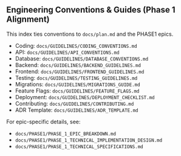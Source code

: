 ## Engineering Conventions & Guides (Phase 1 Alignment)

This index ties conventions to `docs/plan.md` and the PHASE1 epics.

- Coding: `docs/GUIDELINES/CODING_CONVENTIONS.md`
- API: `docs/GUIDELINES/API_CONVENTIONS.md`
- Database: `docs/GUIDELINES/DATABASE_CONVENTIONS.md`
- Backend: `docs/GUIDELINES/BACKEND_GUIDELINES.md`
- Frontend: `docs/GUIDELINES/FRONTEND_GUIDELINES.md`
- Testing: `docs/GUIDELINES/TESTING_GUIDELINES.md`
- Migrations: `docs/GUIDELINES/MIGRATIONS_GUIDE.md`
- Feature Flags: `docs/GUIDELINES/FEATURE_FLAGS.md`
- Deployment: `docs/GUIDELINES/DEPLOYMENT_CHECKLIST.md`
- Contributing: `docs/GUIDELINES/CONTRIBUTING.md`
- ADR Template: `docs/GUIDELINES/ADR_TEMPLATE.md`

For epic-specific details, see:
- `docs/PHASE1/PHASE_1_EPIC_BREAKDOWN.md`
- `docs/PHASE1/PHASE_1_TECHNICAL_IMPLEMENTATION_DESIGN.md`
- `docs/PHASE1/PHASE_1_TECHNICAL_SPECIFICATIONS.md`


